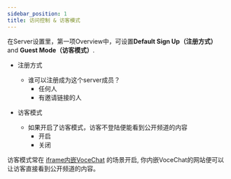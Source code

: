 ```yaml
---
sidebar_position: 1
title: 访问控制 & 访客模式
---
```


在Server设置里，第一项Overview中，可设置**Default Sign Up（注册方式）** and **Guest Mode（访客模式）**.

- 注册方式

  - 谁可以注册成为这个server成员？
    - 任何人
    - 有邀请链接的人

- 访客模式
  - 如果开启了访客模式，访客不登陆便能看到公开频道的内容
    - 开启
    - 关闭

访客模式常在 [iframe内嵌VoceChat](/iframe-embed) 的场景开启, 你内嵌VoceChat的网站便可以让访客直接看到公开频道的内容。
